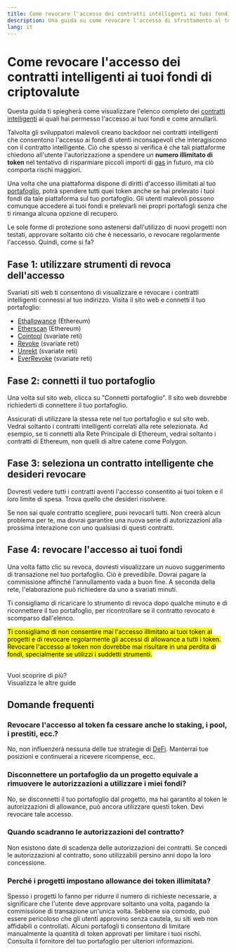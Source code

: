 ```yaml
---
title: Come revocare l'accesso dei contratti intelligenti ai tuoi fondi di criptovalute
description: Una guida su come revocare l'accesso di sfruttamento al token del contratto intelligente
lang: it
---
```


# Come revocare l'accesso dei contratti intelligenti ai tuoi fondi di criptovalute

Questa guida ti spiegherà come visualizzare l'elenco completo dei [contratti intelligenti](/glossary/#smart-contract) ai quali hai permesso l'accesso ai tuoi fondi e come annullarli.

Talvolta gli sviluppatori malevoli creano backdoor nei contratti intelligenti che consentono l'accesso ai fondi di utenti inconsapevoli che interagiscono con il contratto intelligente. Ciò che spesso si verifica è che tali piattaforme chiedono all'utente l'autorizzazione a spendere un **numero illimitato di token** nel tentativo di risparmiare piccoli importi di [gas](/glossary/#gas) in futuro, ma ciò comporta rischi maggiori.

Una volta che una piattaforma dispone di diritti d'accesso illimitati al tuo [portafoglio](/glossary/#wallet), potrà spendere tutti quei token anche se hai prelevato i tuoi fondi da tale piattaforma sul tuo portafoglio. Gli utenti malevoli possono comunque accedere ai tuoi fondi e prelevarli nei propri portafogli senza che ti rimanga alcuna opzione di recupero.

Le sole forme di protezione sono astenersi dall'utilizzo di nuovi progetti non testati, approvare soltanto ciò che è necessario, o revocare regolarmente l'accesso. Quindi, come si fa?

## Fase 1: utilizzare strumenti di revoca dell'accesso

Svariati siti web ti consentono di visualizzare e revocare i contratti intelligenti connessi al tuo indirizzo. Visita il sito web e connetti il tuo portafoglio:

- [Ethallowance](https://ethallowance.com/) (Ethereum)
- [Etherscan](https://etherscan.io/tokenapprovalchecker) (Ethereum)
- [Cointool](https://cointool.app/approve/eth) (svariate reti)
- [Revoke](https://revoke.cash/) (svariate reti)
- [Unrekt](https://app.unrekt.net/) (svariate reti)
- [EverRevoke](https://everrise.com/everrevoke/) (svariate reti)

## Fase 2: connetti il tuo portafoglio

Una volta sul sito web, clicca su "Connetti portafoglio". Il sito web dovrebbe richiederti di connettere il tuo portafoglio.

Assicurati di utilizzare la stessa rete nel tuo portafoglio e sul sito web. Vedrai soltanto i contratti intelligenti correlati alla rete selezionata. Ad esempio, se ti connetti alla Rete Principale di Ethereum, vedrai soltanto i contratti di Ethereum, non quelli di altre catene come Polygon.

## Fase 3: seleziona un contratto intelligente che desideri revocare

Dovresti vedere tutti i contratti aventi l'accesso consentito ai tuoi token e il loro limite di spesa. Trova quello che desideri risolvere.

Se non sai quale contratto scegliere, puoi revocarli tutti. Non creerà alcun problema per te, ma dovrai garantire una nuova serie di autorizzazioni alla prossima interazione con uno qualsiasi di questi contratti.

## Fase 4: revocare l'accesso ai tuoi fondi

Una volta fatto clic su revoca, dovresti visualizzare un nuovo suggerimento di transazione nel tuo portafoglio. Ciò è prevedibile. Dovrai pagare la commissione affinché l'annullamento vada a buon fine. A seconda della rete, l'elaborazione può richiedere da uno a svariati minuti.

Ti consigliamo di ricaricare lo strumento di revoca dopo qualche minuto e di riconnettere il tuo portafoglio, per ricontrollare se il contratto revocato è scomparso dall'elenco.

<mark>Ti consigliamo di non consentire mai l'accesso illimitato ai tuoi token ai progetti e di revocare regolarmente gli accessi di allowance a tutti i token. Revocare l'accesso al token non dovrebbe mai risultare in una perdita di fondi, specialmente se utilizzi i suddetti strumenti.</mark>

 <br />

<Alert variant="update">
<Emoji text=":eyes:" className="text-4xl"/>
<AlertContent className="justify-between flex-row items-center">
  <div>Vuoi scoprire di più?</div>
  <ButtonLink href="/guides/">
    Visualizza le altre guide
  </ButtonLink>
</AlertContent>
</Alert>

## Domande frequenti

### Revocare l'accesso al token fa cessare anche lo staking, i pool, i prestiti, ecc.?

No, non influenzerà nessuna delle tue strategie di [DeFi](/glossary/#defi). Manterrai tue posizioni e continuerai a ricevere ricompense, ecc.

### Disconnettere un portafoglio da un progetto equivale a rimuovere le autorizzazioni a utilizzare i miei fondi?

No, se disconnetti il tuo portafoglio dal progetto, ma hai garantito al token le autorizzazioni di allowance, può ancora utilizzare questi token. Devi revocare tale accesso.

### Quando scadranno le autorizzazioni del contratto?

Non esistono date di scadenza delle autorizzazioni dei contratti. Se concedi le autorizzazioni al contratto, sono utilizzabili persino anni dopo la loro concessione.

### Perché i progetti impostano allowance dei token illimitata?

Spesso i progetti lo fanno per ridurre il numero di richieste necessarie, a significare che l'utente deve approvare soltanto una volta, pagando la commissione di transazione un'unica volta. Sebbene sia comodo, può essere pericoloso che gli utenti approvino senza cautela, su siti web non affidabili o controllati. Alcuni portafogli ti consentono di limitare manualmente la quantità di token approvati per limitare i tuoi rischi. Consulta il fornitore del tuo portafoglio per ulteriori informazioni.
